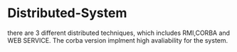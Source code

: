 # Distributed-System
there are 3 different distributed techniques, which includes RMI,CORBA and WEB SERVICE. The corba version implment high avaliability for the system.
